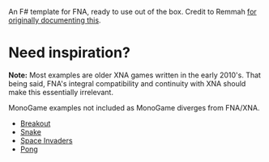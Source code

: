 An F# template for FNA, ready to use out of the box. Credit to Remmah [for originally documenting this](https://gist.github.com/remmah/d7bcca26f46e799471d02395337c86ea).

# Need inspiration?

__Note:__ Most examples are older XNA games written in the early 2010's. That being said, FNA's integral compatibility and continuity with XNA should make this essentially irrelevant.

MonoGame examples not included as MonoGame diverges from FNA/XNA.

- [Breakout](https://github.com/gradbot/xna-f-sharp-breakout)
- [Snake](https://github.com/MattDrivenDev/Fsssss)
- [Space Invaders](https://github.com/logi-26/Space-Invaders-XNA-FSHARP)
- [Pong](https://github.com/rpwjanzen/FPong)
